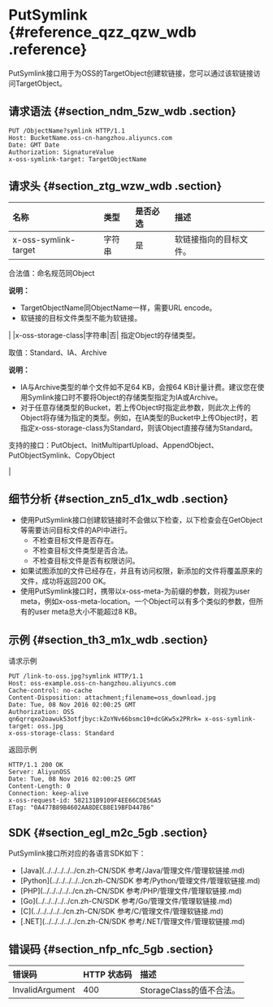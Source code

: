 # PutSymlink {#reference_qzz_qzw_wdb .reference}

PutSymlink接口用于为OSS的TargetObject创建软链接，您可以通过该软链接访问TargetObject。

## 请求语法 {#section_ndm_5zw_wdb .section}

```
PUT /ObjectName?symlink HTTP/1.1
Host: BucketName.oss-cn-hangzhou.aliyuncs.com
Date: GMT Date
Authorization: SignatureValue
x-oss-symlink-target: TargetObjectName
```

## 请求头 {#section_ztg_wzw_wdb .section}

|名称|类型|是否必选|描述|
|:-|:-|:---|:-|
|x-oss-symlink-target|字符串|是| 软链接指向的目标文件。

 合法值：命名规范同Object

 **说明：** 

-   TargetObjectName同ObjectName一样，需要URL encode。
-   软链接的目标文件类型不能为软链接。

 |
|x-oss-storage-class|字符串|否| 指定Object的存储类型。

 取值：Standard、IA、Archive

 **说明：** 

-   IA与Archive类型的单个文件如不足64 KB，会按64 KB计量计费。建议您在使用Symlink接口时不要将Object的存储类型指定为IA或Archive。
-   对于任意存储类型的Bucket，若上传Object时指定此参数，则此次上传的Object将存储为指定的类型。例如，在IA类型的Bucket中上传Object时，若指定x-oss-storage-class为Standard，则该Object直接存储为Standard。

 支持的接口：PutObject、InitMultipartUpload、AppendObject、 PutObjectSymlink、CopyObject

 |

## 细节分析 {#section_zn5_d1x_wdb .section}

-   使用PutSymlink接口创建软链接时不会做以下检查，以下检查会在GetObject等需要访问目标文件的API中进行。
    -   不检查目标文件是否存在。
    -   不检查目标文件类型是否合法。
    -   不检查目标文件是否有权限访问。
-   如果试图添加的文件已经存在，并且有访问权限，新添加的文件将覆盖原来的文件，成功将返回200 OK。
-   使用PutSymlink接口时，携带以x-oss-meta-为前缀的参数，则视为user meta，例如x-oss-meta-location。一个Object可以有多个类似的参数，但所有的user meta总大小不能超过8 KB。

## 示例 {#section_th3_m1x_wdb .section}

请求示例

```
PUT /link-to-oss.jpg?symlink HTTP/1.1 
Host: oss-example.oss-cn-hangzhou.aliyuncs.com 
Cache-control: no-cache 
Content-Disposition: attachment;filename=oss_download.jpg 
Date: Tue, 08 Nov 2016 02:00:25 GMT 
Authorization: OSS qn6qrrqxo2oawuk53otfjbyc:kZoYNv66bsmc10+dcGKw5x2PRrk= x-oss-symlink-target: oss.jpg
x-oss-storage-class: Standard
```

返回示例

```
HTTP/1.1 200 OK
Server: AliyunOSS
Date: Tue, 08 Nov 2016 02:00:25 GMT
Content-Length: 0
Connection: keep-alive
x-oss-request-id: 582131B9109F4EE66CDE56A5
ETag: "0A477B89B4602AA8DECB8E19BFD447B6"
```

## SDK {#section_egl_m2c_5gb .section}

PutSymlink接口所对应的各语言SDK如下：

-   [Java](../../../../../cn.zh-CN/SDK 参考/Java/管理文件/管理软链接.md)
-   [Python](../../../../../cn.zh-CN/SDK 参考/Python/管理文件/管理软链接.md)
-   [PHP](../../../../../cn.zh-CN/SDK 参考/PHP/管理文件/管理软链接.md)
-   [Go](../../../../../cn.zh-CN/SDK 参考/Go/管理文件/管理软链接.md)
-   [C](../../../../../cn.zh-CN/SDK 参考/C/管理文件/管理软链接.md)
-   [.NET](../../../../../cn.zh-CN/SDK 参考/.NET/管理文件/管理软链接.md)

## 错误码 {#section_nfp_nfc_5gb .section}

|错误码|HTTP 状态码|描述|
|:--|:-------|:-|
|InvalidArgument|400|StorageClass的值不合法。|

